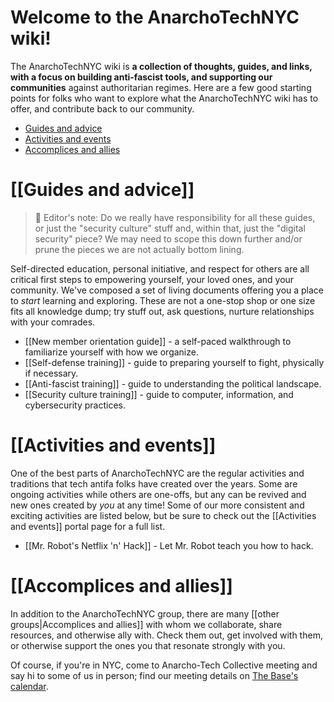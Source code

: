 # Welcome to the AnarchoTechNYC wiki!

The AnarchoTechNYC wiki is **a collection of thoughts, guides, and links, with a focus on building anti-fascist tools, and supporting our communities** against authoritarian regimes. Here are a few good starting points for folks who want to explore what the AnarchoTechNYC wiki has to offer, and contribute back to our community.

* [Guides and advice](#guides-and-advice)
* [Activities and events](#activities-and-events)
* [Accomplices and allies](#accomplices-and-allies)

# [[Guides and advice]]

> 📝 Editor's note: Do we really have responsibility for all these guides, or just the "security culture" stuff and, within that, just the "digital security" piece? We may need to scope this down further and/or prune the pieces we are not actually bottom lining.

Self-directed education, personal initiative, and respect for others are all critical first steps to empowering yourself, your loved ones, and your community. We've composed a set of living documents offering you a place to *start* learning and exploring. These are not a one-stop shop or one size fits all knowledge dump; try stuff out, ask questions, nurture relationships with your comrades.

* [[New member orientation guide]] - a self-paced walkthrough to familiarize yourself with how we organize.
* [[Self-defense training]] - guide to preparing yourself to fight, physically if necessary.
* [[Anti-fascist training]] - guide to understanding the political landscape.
* [[Security culture training]] - guide to computer, information, and cybersecurity practices.

# [[Activities and events]]

One of the best parts of AnarchoTechNYC are the regular activities and traditions that tech antifa folks have created over the years. Some are ongoing activities while others are one-offs, but any can be revived and new ones created by *you* at any time! Some of our more consistent and exciting activities are listed below, but be sure to check out the [[Activities and events]] portal page for a full list.

* [[Mr. Robot's Netflix 'n' Hack]] - Let Mr. Robot teach you how to hack.

# [[Accomplices and allies]]

In addition to the AnarchoTechNYC group, there are many [[other groups|Accomplices and allies]] with whom we collaborate, share resources, and otherwise ally with. Check them out, get involved with them, or otherwise support the ones you that resonate strongly with you.

Of course, if you're in NYC, come to Anarcho-Tech Collective meeting and say hi to some of us in person; find our meeting details on [The Base's calendar](https://thebasebk.org/calendar/).